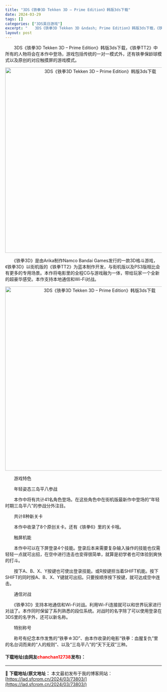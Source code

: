```yaml
---
title: "3DS《铁拳3D Tekken 3D – Prime Edition》韩版3ds下载"
date: 2024-03-29
tags: []
categories: ["3DS英日游戏"]
excerpt: "　　3DS《铁拳3D Tekken 3D &ndash; Prime Edition》韩版3ds下载，《铁拳TT2》中所有的人物将会在本作中登场，游戏包括传统的一对一模式外，还有铁拳保龄球模式以及原创的对应触摸屏的游戏模式。 　　《铁拳3D》是由Arika制作Namco Bandai Games发行&hellip;"
layout: post
---
```


 <p>　　3DS《铁拳3D Tekken 3D &ndash; Prime Edition》韩版3ds下载，《铁拳TT2》中所有的人物将会在本作中登场，游戏包括传统的一对一模式外，还有铁拳保龄球模式以及原创的对应触摸屏的游戏模式。</p> <p align="center"><img align="" border="0" src="https://lad.sfcrom.cn/wp-content/uploads/2024/03/20240329_660630683f538.png" width="596" alt="3DS《铁拳3D Tekken 3D – Prime Edition》韩版3ds下载" /></p> <p>　　《铁拳3D》是由Arika制作Namco Bandai Games发行的一款3D格斗游戏，《铁拳3D》以街机版的《铁拳TT2》为蓝本制作开发，与街机版以及PS3版相比会有更多的专用场景。本作将电影里的全程CG与游戏融为一体，带给玩家一个全新的超豪华感受。本作支持本地通信和Wi-Fi对战。</p> <p align="center"><img align="" border="0" src="https://lad.sfcrom.cn/wp-content/uploads/2024/03/20240329_660630699b585.png" width="592" alt="3DS《铁拳3D Tekken 3D – Prime Edition》韩版3ds下载" /></p> <p>　　游戏特色</p> <p>　　年轻姿态三岛平八参战</p> <p>　　本作中将有共计41名角色登场。在这些角色中在街机版最新作中登场的&ldquo;年轻时期三岛平八&rdquo;的参战分外注目。</p> <p>　　共计8种新关卡</p> <p>　　本作中收录了8个原创关卡。还有《铁拳6》里的关卡哦。</p> <p>　　触屏机能</p> <p>　　本作中可以在下屏登录4个技能。登录后本来需要复杂输入操作的技能也仅需轻轻一点就可出招，在空中进行连击也变得很简单，就算是初学者也可体验到爽快的打斗。</p> <p>　　按下A、B、X、Y按键也可使出登录技能。或R按键担当着SHIFT机能。按下SHIFT的同时按A、B、X、Y键就可出招。只要按顺序按下按键，就可达成空中连击。</p> <p>　　通信对战</p> <p>　　《铁拳3D》支持本地通信和Wi-Fi对战。利用Wi-Fi连接就可以和世界玩家进行对战了。本作同时保留了系列熟悉的段位系统。对战时的名字除了可以使用登录在3DS里的名字外，还可以新名称。</p> <p>　　特别称号</p> <p>　　称号有纪念本作发售的&ldquo;铁拳☆3D&rdquo;、由本作收录的电影&ldquo;铁拳：血腥复仇&rdquo;里的名台词而来的&ldquo;人的规则&rdquo;、以及&ldquo;三岛平八&rdquo;的&ldquo;天下无双&rdquo;三种。</p> <p><h4>下载地址(由网友<font color="red">chanchan12738</font>发布)：</h4></p> 

---
📖 **下载地址/原文地址：** 本文最初发布于我的博客网站：[https://lad.sfcrom.cn/2024/03/73803/](https://lad.sfcrom.cn/2024/03/73803/)
